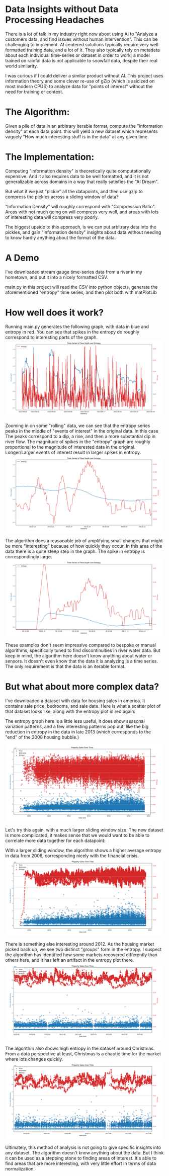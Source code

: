 # Data Insights without Data Processing Headaches

There is a lot of talk in my industry right now about using AI to "Analyze a customers data, and find issues without human intervention".  This can be challenging to implement.  AI centered solutions typically require very well formatted training data, and a lot of it.  They also typically rely on metadata about each individual time-series or dataset in order to work;  a model trained on rainfal data is not applicable to snowfall data, despite their real world similarity.

I was curious if I could deliver a similar product without AI.  This project uses information theory and some clever re-use of gZip (which is asicized on most modern CPUS) to analyze data for "points of interest" without the need for training or context.

# The Algorithm:

Given a pile of data in an arbitrary iterable format, compute the "information density" at each data point.  this will yield a new dataset which represents vaguely "How much interesting stuff is in the data" at any given time.

# The Implementation:

Computing "information density" is theoretically quite computationally expensive.  And it also requires data to be well formatted, and it is not generalizable across domains in a way that really satisfies the "AI Dream".

But what if we just "pickle" all the datapoints, and then use gzip to compress the pickles across a sliding window of data?

"Information Density" will roughly correspond with "Compression Ratio".  Areas with not much going on will compress very well, and areas with lots of interesting data will compress very poorly.

The biggest upside to this approach, is we can put arbitrary data into the pickles, and gain "information density" insights about data without needing to know hardly anything about the format of the data.

# A Demo

I've downloaded stream gauge time-series data from a river in my hometown, and put it into a nicely formatted CSV.

main.py in this project will read the CSV into python objects, generate the aforementioned "entropy" time series, and then plot both with matPlotLib

# How well does it work?

Running main.py generates the following graph, with data in blue and entropy in red.  You can see that spikes in the entropy do roughly correspond to interesting parts of the graph.
![the full graph generated](readme_assets/full_graph.png)


Zooming in on some "rolling" data, we can see that the entropy series peaks in the middle of "events of interest" in the original data.  In this case The peaks correspond to a dip, a rise, and then a more substantial dip in river flow.  The magnitude of spikes in the "entropy" graph are roughly proportional to the magnitude of interested data in the original.  Longer/Larger events of interest result in larger spikes in entropy.
![some 'Rolling' data in the graph](readme_assets/several_points_of_interest.png)

The algorithm does a reasonable job of amplifying small changes that might be more "interesting" because of how quickly they occur.  In this area of the data there is a quite steep step in the graph.  The spike in entropy is correspondingly large. 
![a 'Step' in the graph](readme_assets/step_decay.png)

These examples don't seem impressive compared to bespoke or manual algorithms, specifically tuned to find discontinuities in river water data.  But keep in mind, the algorithm here doesn't know anything about water or sensors.  It doesn't even know that the data it is analyzing is a time series.  The only requirement is that the data is an iterable format.

# But what about more complex data?

I've downloaded a dataset with data for housing sales in america.  It contains sale price, bedrooms, and sale date.  Here is what a scatter plot of that dataset looks like, along with the entropy plot in red again:

The entropy graph here is a little less useful, it does show seasonal variation patterns, and a few interesting patterns pop out, like the big reduction in entropy in the data in late 2013 (which corresponds to the "end" of the 2008 housing bubble.)

![Housing data graph](readme_assets/housing-full.png)

Let's try this again, with a much larger sliding window size.  The new dataset is more complicated, it makes sense that we would want to be able to correlate more data together for each datapoint:

With a larger sliding window, the algorithm shows a higher average entropy in data from 2008, corresponding nicely with the financial crisis.
![Gzip found 2008](readme_assets/housing-more-window.png)

There is something else interesting around 2012.  As the housing market picked back up, we see two distinct "groups" form in the entropy.  I suspect the algorithm has identified how some markets recovered differently than others here, and it has left an artifact in the entropy plot there.
![What happened in 2012?  Different markets recovered differently?](readme_assets/housing-split-recovery.png)

The algorithm also shows high entropy in the dataset around Christmas.  From a data perspective at least, Christmas is a chaotic time for the market where lots changes quickly.
![christmas](readme_assets/housing-christmas.png)

Ultimately, this method of analysis is not going to give specific insights into any dataset.  The algorithm doesn't know anything about the data.  But I think it can be used as a stepping stone to finding areas of interest.  It's able to find areas that are more interesting, with very little effort in terms of data normalization.